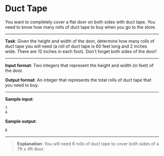 # Duct Tape

You want to completely cover a flat door on both sides with duct tape. You need to know how many rolls of duct tape to buy when you go to the store. 
 
---

**Task**: Given the height and width of the door, determine how many rolls of duct tape you will need (a roll of duct tape is 60 feet long and 2 inches wide. There are 12 inches in each foot). Don't forget both sides of the door! 
 
---

**Input format**: Two integers that represent the height and width (in feet) of the door. 
 
**Output format**: An integer that represents the total rolls of duct tape that you need to buy. 

---

**Sample input**:
```
7 
4 
```
 
**Sample output**:
```
6
```

---

>**Explanation**: You will need 6 rolls of duct tape to cover both sides of a 7ft x 4ft door.